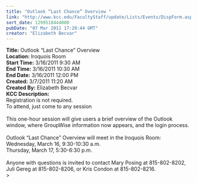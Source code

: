 ```yaml
---
title: "Outlook “Last Chance” Overview "
link: "http://www.kcc.edu/FacultyStaff/update/Lists/Events/DispForm.aspx?ID=55"
sort_date: 1299518444000
pubDate: "07 Mar 2011 17:20:44 GMT"
creator: "Elizabeth Becvar"
---
```


<div><b>Title:</b> Outlook “Last Chance” Overview </div>
<div><b>Location:</b> Iroquois Room</div>
<div><b>Start Time:</b> 3/16/2011 9:30 AM</div>
<div><b>End Time:</b> 3/16/2011 10:30 AM</div>
<div><b>End Date:</b> 3/16/2011 12:00 PM</div>
<div><b>Created:</b> 3/7/2011 11:20 AM</div>
<div><b>Created By:</b> Elizabeth Becvar</div>
<div><b>KCC Description:</b> <div class=ExternalClass1DB30C524C4A47AC971C1A3062E849AC>
<div>
<div>Registration is not required.<br>To attend, just come to any session</div>
<div><br>This one-hour session will give users a brief overview of the Outlook window, where GroupWise information now appears, and the login process. </div>
<div><br>Outlook “Last Chance” Overview will meet in the Iroquois Room:<br>Wednesday, March 16, 9:30-10:30 a.m.<br>Thursday, March 17, 5:30-6:30 p.m.</div>
<div> </div>
<div>Anyone with questions is invited to contact Mary Posing at 815-802-8202, Juli Gereg at 815-802-8206, or Kris Condon at 815-802-8216.<br></div></div></div></div>
></div></div>
